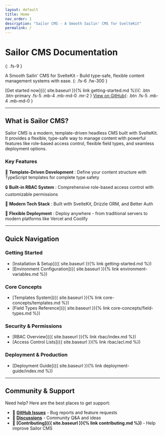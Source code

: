 ```yaml
---
layout: default
title: Home
nav_order: 1
description: "Sailor CMS - A Smooth Sailin' CMS for SvelteKit"
permalink: /
---
```


# Sailor CMS Documentation
{: .fs-9 }

A Smooth Sailin' CMS for SvelteKit - Build type-safe, flexible content management systems with ease.
{: .fs-6 .fw-300 }

[Get started now]({{ site.baseurl }}{% link getting-started.md %}){: .btn .btn-primary .fs-5 .mb-4 .mb-md-0 .mr-2 }
[View on GitHub](https://github.com/jonkristian/sailor-cms){: .btn .fs-5 .mb-4 .mb-md-0 }

---

## What is Sailor CMS?

Sailor CMS is a modern, template-driven headless CMS built with SvelteKit. It provides a flexible, type-safe way to manage content with powerful features like role-based access control, flexible field types, and seamless deployment options.

### Key Features

🎨 **Template-Driven Development**
: Define your content structure with TypeScript templates for complete type safety

🔒 **Built-in RBAC System**
: Comprehensive role-based access control with customizable permissions

📱 **Modern Tech Stack**
: Built with SvelteKit, Drizzle ORM, and Better Auth

🚀 **Flexible Deployment**
: Deploy anywhere - from traditional servers to modern platforms like Vercel and Coolify

---

## Quick Navigation

### Getting Started
- [Installation & Setup]({{ site.baseurl }}{% link getting-started.md %})
- [Environment Configuration]({{ site.baseurl }}{% link environment-variables.md %})

### Core Concepts
- [Templates System]({{ site.baseurl }}{% link core-concepts/templates.md %})
- [Field Types Reference]({{ site.baseurl }}{% link core-concepts/field-types.md %})

### Security & Permissions
- [RBAC Overview]({{ site.baseurl }}{% link rbac/index.md %})
- [Access Control Lists]({{ site.baseurl }}{% link rbac/acl.md %})

### Deployment & Production
- [Deployment Guide]({{ site.baseurl }}{% link deployment-guide/index.md %})

---

## Community & Support

Need help? Here are the best places to get support:

- 🐛 **[GitHub Issues](https://github.com/jonkristian/sailor-cms/issues)** - Bug reports and feature requests
- 💬 **[Discussions](https://github.com/jonkristian/sailor-cms/discussions)** - Community Q&A and ideas
- 🤝 **[Contributing]({{ site.baseurl }}{% link contributing.md %})** - Help improve Sailor CMS